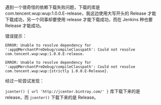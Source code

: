 遇到一个很奇怪的依赖下载失败问题，下载的库是 com.tencent.wup:wup:1.0.0.E-release，我这边使用大写开头的 Release 才能下载成功，另一个同事却要使用 release 才能下载成功，而在 Jenkins 种也要 Release 才能成功。

错误提示：

```shell
ERROR: Unable to resolve dependency for ':app@MerchantPreDebug/compileClasspath': Could not resolve com.tencent.wup:wup:1.0.0.E-release.

ERROR: Unable to resolve dependency for ':app@MerchantPreDebug/compileClasspath': Could not resolve com.tencent.wup:wup:{strictly 1.0.0.E-Release}.
```

经过一轮尝试发现：

`jcenter() { url 'http://jcenter.bintray.com/' }` 库下载下来的是 release，而 `jcenter()` 下载下来的是 Release。